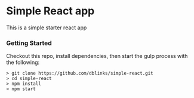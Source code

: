 # Simple React app

This is a simple starter react app

### Getting Started

Checkout this repo, install dependencies, then start the gulp process with the following:

```
> git clone https://github.com/dblinks/simple-react.git
> cd simple-react
> npm install
> npm start
```
